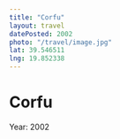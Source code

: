 ```yaml
---
title: "Corfu"
layout: travel
datePosted: 2002
photo: "/travel/image.jpg"
lat: 39.546511
lng: 19.852338
---
```

# Corfu



Year: 2002
